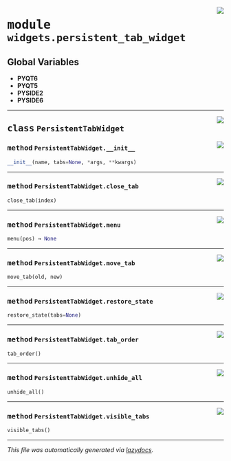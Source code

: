 <!-- markdownlint-disable -->

<a href="..\..\qtstrap\widgets\persistent_tab_widget.py#L0"><img align="right" style="float:right;" src="https://img.shields.io/badge/-source-cccccc?style=flat-square"></a>

# <kbd>module</kbd> `widgets.persistent_tab_widget`




**Global Variables**
---------------
- **PYQT6**
- **PYQT5**
- **PYSIDE2**
- **PYSIDE6**


---

<a href="..\..\qtstrap\widgets\persistent_tab_widget.py#L4"><img align="right" style="float:right;" src="https://img.shields.io/badge/-source-cccccc?style=flat-square"></a>

## <kbd>class</kbd> `PersistentTabWidget`




<a href="..\..\qtstrap\widgets\persistent_tab_widget.py#L5"><img align="right" style="float:right;" src="https://img.shields.io/badge/-source-cccccc?style=flat-square"></a>

### <kbd>method</kbd> `PersistentTabWidget.__init__`

```python
__init__(name, tabs=None, *args, **kwargs)
```








---

<a href="..\..\qtstrap\widgets\persistent_tab_widget.py#L87"><img align="right" style="float:right;" src="https://img.shields.io/badge/-source-cccccc?style=flat-square"></a>

### <kbd>method</kbd> `PersistentTabWidget.close_tab`

```python
close_tab(index)
```





---

<a href="..\..\qtstrap\widgets\persistent_tab_widget.py#L30"><img align="right" style="float:right;" src="https://img.shields.io/badge/-source-cccccc?style=flat-square"></a>

### <kbd>method</kbd> `PersistentTabWidget.menu`

```python
menu(pos) → None
```





---

<a href="..\..\qtstrap\widgets\persistent_tab_widget.py#L84"><img align="right" style="float:right;" src="https://img.shields.io/badge/-source-cccccc?style=flat-square"></a>

### <kbd>method</kbd> `PersistentTabWidget.move_tab`

```python
move_tab(old, new)
```





---

<a href="..\..\qtstrap\widgets\persistent_tab_widget.py#L40"><img align="right" style="float:right;" src="https://img.shields.io/badge/-source-cccccc?style=flat-square"></a>

### <kbd>method</kbd> `PersistentTabWidget.restore_state`

```python
restore_state(tabs=None)
```





---

<a href="..\..\qtstrap\widgets\persistent_tab_widget.py#L72"><img align="right" style="float:right;" src="https://img.shields.io/badge/-source-cccccc?style=flat-square"></a>

### <kbd>method</kbd> `PersistentTabWidget.tab_order`

```python
tab_order()
```





---

<a href="..\..\qtstrap\widgets\persistent_tab_widget.py#L35"><img align="right" style="float:right;" src="https://img.shields.io/badge/-source-cccccc?style=flat-square"></a>

### <kbd>method</kbd> `PersistentTabWidget.unhide_all`

```python
unhide_all()
```





---

<a href="..\..\qtstrap\widgets\persistent_tab_widget.py#L78"><img align="right" style="float:right;" src="https://img.shields.io/badge/-source-cccccc?style=flat-square"></a>

### <kbd>method</kbd> `PersistentTabWidget.visible_tabs`

```python
visible_tabs()
```








---

_This file was automatically generated via [lazydocs](https://github.com/ml-tooling/lazydocs)._
